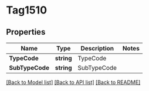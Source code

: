 # Tag1510

## Properties
Name | Type | Description | Notes
------------ | ------------- | ------------- | -------------
**TypeCode** | **string** | TypeCode | 
**SubTypeCode** | **string** | SubTypeCode | 

[[Back to Model list]](../README.md#documentation-for-models) [[Back to API list]](../README.md#documentation-for-api-endpoints) [[Back to README]](../README.md)


